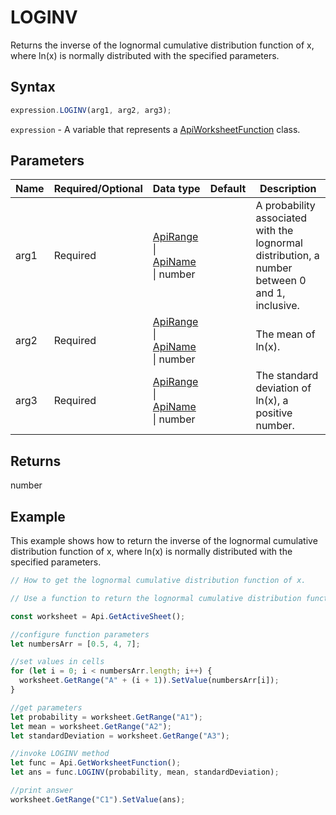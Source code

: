 # LOGINV

Returns the inverse of the lognormal cumulative distribution function of x, where ln(x) is normally distributed with the specified parameters.

## Syntax

```javascript
expression.LOGINV(arg1, arg2, arg3);
```

`expression` - A variable that represents a [ApiWorksheetFunction](../ApiWorksheetFunction.md) class.

## Parameters

| **Name** | **Required/Optional** | **Data type** | **Default** | **Description** |
| ------------- | ------------- | ------------- | ------------- | ------------- |
| arg1 | Required | [ApiRange](../../ApiRange/ApiRange.md) \| [ApiName](../../ApiName/ApiName.md) \| number |  | A probability associated with the lognormal distribution, a number between 0 and 1, inclusive. |
| arg2 | Required | [ApiRange](../../ApiRange/ApiRange.md) \| [ApiName](../../ApiName/ApiName.md) \| number |  | The mean of ln(x). |
| arg3 | Required | [ApiRange](../../ApiRange/ApiRange.md) \| [ApiName](../../ApiName/ApiName.md) \| number |  | The standard deviation of ln(x), a positive number. |

## Returns

number

## Example

This example shows how to return the inverse of the lognormal cumulative distribution function of x, where ln(x) is normally distributed with the specified parameters.

```javascript editor-xlsx
// How to get the lognormal cumulative distribution function of x.

// Use a function to return the lognormal cumulative distribution function.

const worksheet = Api.GetActiveSheet();

//configure function parameters
let numbersArr = [0.5, 4, 7];

//set values in cells
for (let i = 0; i < numbersArr.length; i++) {
  worksheet.GetRange("A" + (i + 1)).SetValue(numbersArr[i]);
}

//get parameters
let probability = worksheet.GetRange("A1");
let mean = worksheet.GetRange("A2");
let standardDeviation = worksheet.GetRange("A3");

//invoke LOGINV method
let func = Api.GetWorksheetFunction();
let ans = func.LOGINV(probability, mean, standardDeviation);

//print answer
worksheet.GetRange("C1").SetValue(ans);

```
